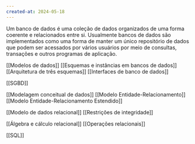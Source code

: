 ```yaml
---
created-at: 2024-05-18
---
```


Um banco de dados é uma coleção de dados organizados de uma forma coerente e relacionados entre si. Usualmente bancos de dados são implementados como uma forma de manter um único repositório de dados que podem ser acessados por vários usuários por meio de consultas, transações e outros programas de aplicação.

[[Modelos de dados]]
[[Esquemas e instâncias em bancos de dados]]
[[Arquitetura de três esquemas]]
[[Interfaces de banco de dados]]

[[SGBD]]

[[Modelagem conceitual de dados]]
[[Modelo Entidade-Relacionamento]]
[[Modelo Entidade-Relacionamento Estendido]]

[[Modelo de dados relacional]]
[[Restrições de integridade]]

[[Álgebra e cálculo relacional]]
[[Operações relacionais]]

[[SQL]]
